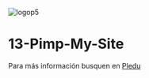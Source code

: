 ![logop5](https://p5-hall-of-fame.s3.amazonaws.com/p5logo.png)

# 13-Pimp-My-Site

Para más información busquen en [Pledu](https://pledu.plataforma5.la/modules/f9cd2ec0-c75d-49af-b148-5151aeb2079d)
